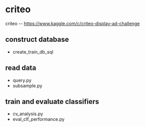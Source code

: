 criteo
======

criteo -- https://www.kaggle.com/c/criteo-display-ad-challenge

construct database
--
- create_train_db_sql

read data
--
- query.py
- subsample.py

train and evaluate classifiers
--
- cv_analysis.py
- eval_clf_performance.py
